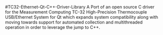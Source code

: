 #TC32-Ethernet-Qt-C++-Driver-Library
A Port of an open source C driver for the Measurement Computing TC-32 High-Precision Thermocouple USB/Ethernet System for Qt which expands system compatibility along with moving towards support for automated collection and multithreaded operation in order to leverage the jump to C++. 
